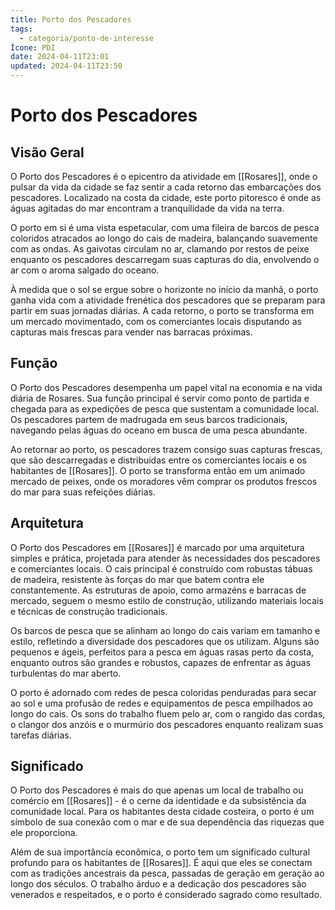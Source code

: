 ```yaml
---
title: Porto dos Pescadores
tags:
  - categoria/ponto-de-interesse
Ícone: PDI
date: 2024-04-11T23:01
updated: 2024-04-11T23:50
---
```


# Porto dos Pescadores

## Visão Geral

O Porto dos Pescadores é o epicentro da atividade em [[Rosares]], onde o pulsar da vida da cidade se faz sentir a cada retorno das embarcações dos pescadores. Localizado na costa da cidade, este porto pitoresco é onde as águas agitadas do mar encontram a tranquilidade da vida na terra.

O porto em si é uma vista espetacular, com uma fileira de barcos de pesca coloridos atracados ao longo do cais de madeira, balançando suavemente com as ondas. As gaivotas circulam no ar, clamando por restos de peixe enquanto os pescadores descarregam suas capturas do dia, envolvendo o ar com o aroma salgado do oceano.

À medida que o sol se ergue sobre o horizonte no início da manhã, o porto ganha vida com a atividade frenética dos pescadores que se preparam para partir em suas jornadas diárias. A cada retorno, o porto se transforma em um mercado movimentado, com os comerciantes locais disputando as capturas mais frescas para vender nas barracas próximas.

## Função

O Porto dos Pescadores desempenha um papel vital na economia e na vida diária de Rosares. Sua função principal é servir como ponto de partida e chegada para as expedições de pesca que sustentam a comunidade local. Os pescadores partem de madrugada em seus barcos tradicionais, navegando pelas águas do oceano em busca de uma pesca abundante.

Ao retornar ao porto, os pescadores trazem consigo suas capturas frescas, que são descarregadas e distribuídas entre os comerciantes locais e os habitantes de [[Rosares]]. O porto se transforma então em um animado mercado de peixes, onde os moradores vêm comprar os produtos frescos do mar para suas refeições diárias.

## Arquitetura

O Porto dos Pescadores em [[Rosares]] é marcado por uma arquitetura simples e prática, projetada para atender às necessidades dos pescadores e comerciantes locais. O cais principal é construído com robustas tábuas de madeira, resistente às forças do mar que batem contra ele constantemente. As estruturas de apoio, como armazéns e barracas de mercado, seguem o mesmo estilo de construção, utilizando materiais locais e técnicas de construção tradicionais.

Os barcos de pesca que se alinham ao longo do cais variam em tamanho e estilo, refletindo a diversidade dos pescadores que os utilizam. Alguns são pequenos e ágeis, perfeitos para a pesca em águas rasas perto da costa, enquanto outros são grandes e robustos, capazes de enfrentar as águas turbulentas do mar aberto.

O porto é adornado com redes de pesca coloridas penduradas para secar ao sol e uma profusão de redes e equipamentos de pesca empilhados ao longo do cais. Os sons do trabalho fluem pelo ar, com o rangido das cordas, o clangor dos anzóis e o murmúrio dos pescadores enquanto realizam suas tarefas diárias.

## Significado

O Porto dos Pescadores é mais do que apenas um local de trabalho ou comércio em [[Rosares]] - é o cerne da identidade e da subsistência da comunidade local. Para os habitantes desta cidade costeira, o porto é um símbolo de sua conexão com o mar e de sua dependência das riquezas que ele proporciona. 

Além de sua importância econômica, o porto tem um significado cultural profundo para os habitantes de [[Rosares]]. É aqui que eles se conectam com as tradições ancestrais da pesca, passadas de geração em geração ao longo dos séculos. O trabalho árduo e a dedicação dos pescadores são venerados e respeitados, e o porto é considerado sagrado como resultado.